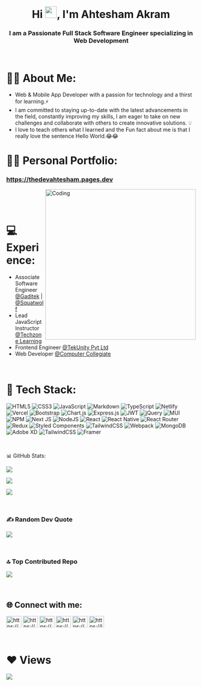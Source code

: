 <h1 align="center">Hi <img width=31 height=31 src="https://raw.githubusercontent.com/MartinHeinz/MartinHeinz/master/wave.gif" />, I'm Ahtesham Akram</h1>
<h3 align="center">I am a Passionate Full Stack Software Engineer specializing in Web Development</h3> <br>

# 🙋‍♂️ About Me:
<ul>
  <li>Web & Mobile App Developer with a passion for technology and a thirst for learning.⚡</li>
  <li>I am committed to staying up-to-date with the latest advancements in the field, constantly improving my skills, I am eager to take on new challenges and collaborate with others to create innovative solutions. 💡</li>
  <li>I love to teach others what I learned and the Fun fact about me is that I really love the sentence Hello World.😂😂</li>
</ul>

# 🧑‍💻 Personal Portfolio:
<a href="https://thedevahtesham.pages.dev/" target="_blank"><h3>https://thedevahtesham.pages.dev</h3></a>



<img align="right" alt="Coding" width="400" src="https://media.tenor.com/rePDfDWO3XoAAAAd/hacking.gif"> <br> <br> <br>

# 💻 Experience:
<ul>
  <li>Associate Software Engineer <a href="https://www.linkedin.com/company/gaditek/mycompany/">@Gaditek</a> | <a href="https://www.linkedin.com/company/squat-wolf/mycompany/">@Squatwolf</a> </li>
  <li>Lead JavaScript Instructor <a href="https://www.linkedin.com/company/tech-zone-education/?originalSubdomain=pk">@Techzone Learning</a> </li>
  <li>Frontend Engineer <a href="https://www.linkedin.com/company/tekunity-pvt-ltd/">@TekUnity Pvt Ltd</a> </li>
  <li>Web Developer <a href="https://www.linkedin.com/company/computer-collegiate/">@Computer Collegiate</a> </li>
  
</ul>

<br>

# 🚀 Tech Stack:
![HTML5](https://img.shields.io/badge/html5-%23E34F26.svg?style=for-the-badge&logo=html5&logoColor=white) ![CSS3](https://img.shields.io/badge/css3-%231572B6.svg?style=for-the-badge&logo=css3&logoColor=white) ![JavaScript](https://img.shields.io/badge/javascript-%23323330.svg?style=for-the-badge&logo=javascript&logoColor=%23F7DF1E) ![Markdown](https://img.shields.io/badge/markdown-%23000000.svg?style=for-the-badge&logo=markdown&logoColor=white) ![TypeScript](https://img.shields.io/badge/typescript-%23007ACC.svg?style=for-the-badge&logo=typescript&logoColor=white) ![Netlify](https://img.shields.io/badge/netlify-%23000000.svg?style=for-the-badge&logo=netlify&logoColor=#00C7B7) ![Vercel](https://img.shields.io/badge/vercel-%23000000.svg?style=for-the-badge&logo=vercel&logoColor=white) ![Bootstrap](https://img.shields.io/badge/bootstrap-%23563D7C.svg?style=for-the-badge&logo=bootstrap&logoColor=white) ![Chart.js](https://img.shields.io/badge/chart.js-F5788D.svg?style=for-the-badge&logo=chart.js&logoColor=white) ![Express.js](https://img.shields.io/badge/express.js-%23404d59.svg?style=for-the-badge&logo=express&logoColor=%2361DAFB) ![JWT](https://img.shields.io/badge/JWT-black?style=for-the-badge&logo=JSON%20web%20tokens) ![jQuery](https://img.shields.io/badge/jquery-%230769AD.svg?style=for-the-badge&logo=jquery&logoColor=white) ![MUI](https://img.shields.io/badge/MUI-%230081CB.svg?style=for-the-badge&logo=material-ui&logoColor=white) ![NPM](https://img.shields.io/badge/NPM-%23000000.svg?style=for-the-badge&logo=npm&logoColor=white) ![Next JS](https://img.shields.io/badge/Next-black?style=for-the-badge&logo=next.js&logoColor=white) ![NodeJS](https://img.shields.io/badge/node.js-6DA55F?style=for-the-badge&logo=node.js&logoColor=white) ![React](https://img.shields.io/badge/react-%2320232a.svg?style=for-the-badge&logo=react&logoColor=%2361DAFB) ![React Native](https://img.shields.io/badge/react_native-%2320232a.svg?style=for-the-badge&logo=react&logoColor=%2361DAFB) ![React Router](https://img.shields.io/badge/React_Router-CA4245?style=for-the-badge&logo=react-router&logoColor=white) ![Redux](https://img.shields.io/badge/redux-%23593d88.svg?style=for-the-badge&logo=redux&logoColor=white) ![Styled Components](https://img.shields.io/badge/styled--components-DB7093?style=for-the-badge&logo=styled-components&logoColor=white) ![TailwindCSS](https://img.shields.io/badge/tailwindcss-%2338B2AC.svg?style=for-the-badge&logo=tailwind-css&logoColor=white) ![Webpack](https://img.shields.io/badge/webpack-%238DD6F9.svg?style=for-the-badge&logo=webpack&logoColor=black) ![MongoDB](https://img.shields.io/badge/MongoDB-%234ea94b.svg?style=for-the-badge&logo=mongodb&logoColor=white) ![Adobe XD](https://img.shields.io/badge/Adobe%20XD-470137?style=for-the-badge&logo=Adobe%20XD&logoColor=#FF61F6) ![TailwindCSS](https://img.shields.io/badge/tailwindcss-%2338B2AC.svg?style=for-the-badge&logo=tailwind-css&logoColor=white) ![Framer](https://img.shields.io/badge/Framer-black?style=for-the-badge&logo=framer&logoColor=blue)

<br>

📊 GitHub Stats:

![](https://github-readme-stats.vercel.app/api?username=devahtesham&theme=radical&hide_border=false&include_all_commits=true&count_private=true) <br>

![](https://github-readme-streak-stats.herokuapp.com/?user=devahtesham&theme=radical&hide_border=false) <br>

![](https://github-readme-stats.vercel.app/api/top-langs/?username=devahtesham&theme=radical&hide_border=false&include_all_commits=true&count_private=true&layout=compact)

<br>

### ✍️ Random Dev Quote
![](https://quotes-github-readme.vercel.app/api?type=horizontal&theme=radical)

<br>

### 🔝 Top Contributed Repo
![](https://github-contributor-stats.vercel.app/api?username=devahtesham&limit=5&theme=dark&combine_all_yearly_contributions=true)

<br>

## 🌐 Connect with me:
<p align="left">
<a href="https://linkedin.com/in/ahtesham-akram-678628222/" target="blank"><img align="center" src="https://raw.githubusercontent.com/rahuldkjain/github-profile-readme-generator/master/src/images/icons/Social/linked-in-alt.svg" alt="https://www.linkedin.com/in/ahtesham-akram-678628222/" height="30" width="40" /></a>
<a href="https://www.facebook.com/ahteshamakram3301/" target="blank"><img align="center" src="https://raw.githubusercontent.com/rahuldkjain/github-profile-readme-generator/master/src/images/icons/Social/facebook.svg" alt="https://www.facebook.com/ahteshamakram3301/" height="30" width="40" /></a>
<a href="https://www.instagram.com/ahti_3301/" target="blank"><img align="center" src="https://raw.githubusercontent.com/rahuldkjain/github-profile-readme-generator/master/src/images/icons/Social/instagram.svg" alt="https://www.instagram.com/ahti_3301/" height="30" width="40" /></a>
<a href="https://youtube.com/@CodewithAhtesham-qz9yg" target="blank"><img align="center" src="https://raw.githubusercontent.com/rahuldkjain/github-profile-readme-generator/master/src/images/icons/Social/youtube.svg" alt="https://www.youtube.com/channel/ucqym3qaum8bpupjgyqpyg6g" height="30" width="40" /></a>
<a href="https://www.hackerrank.com/ahte02254" target="blank"><img align="center" src="https://raw.githubusercontent.com/rahuldkjain/github-profile-readme-generator/master/src/images/icons/Social/hackerrank.svg" alt="https://www.hackerrank.com/ahte02254" height="30" width="40" /></a>
<a href="https://leetcode.com/devahtesham/" target="blank"><img align="center" src="https://raw.githubusercontent.com/rahuldkjain/github-profile-readme-generator/master/src/images/icons/Social/leet-code.svg" alt="https://leetcode.com/devahtesham/" height="30" width="40" /></a>
</p>

<br>

# ❤ Views

[![](https://visitcount.itsvg.in/api?id=devahtesham&icon=0&color=0)](https://visitcount.itsvg.in)

<!-- Proudly created with GPRM ( https://gprm.itsvg.in ) -->
